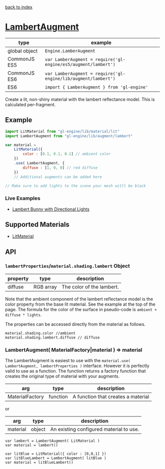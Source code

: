 [back to index](./)
# [LambertAugment](https://github.com/gl-engine/gl-engine/tree/master/lib/augment/lambert)

| type          | example |
| ------------- | ------------------------------------------------------------------ |
| global object | `Engine.LamberAugment`                                               |
| CommonJS ES5  | `var LamberAugment = require('gl-engine/es5/augment/lambert')` |
| CommonJS ES6  | `var LamberAugment = require('gl-engine/lib/augment/lambert')` |
| ES6           | `import { LamberAugment } from 'gl-engine'`                             |

Create a lit, non-shiny material with the lambert reflectance model. This is calculated per-fragment.

## Example

```js
import LitMaterial from "gl-engine/lib/material/lit"
import LambertAugment from "gl-engine/lib/augment/lambert"

var material =
	LitMaterial({
		color : [0.1, 0.1, 0.1] // ambient color
	})
	.use( LambertAugment, {
		diffuse : [1, 0, 0] // red diffuse
	})
	// Additional augments can be added here

// Make sure to add lights to the scene your mesh witll be black
```

### Live Examples

* [Lambert Bunny with Directional Lights][example-lambert]

[example-lambert]: http://requirebin.com/?gist=TatumCreative/762537ae57a22225c431

## Supported Materials

* [LitMaterial](./material-lit.md)

## API

### `lambertProperties`/`material.shading.lambert` Object

| property | type       | description |
| -------- | ---------- | ----------- |
| diffuse  | RGB array  | The color of the lambert. |

Note that the ambient component of the lambert reflectance model is the color property from the base lit
material. See the example at the top of the page. The formula for the color of the surface in pseudo-code
is `ambient + diffuse * lights`.

The properties can be accessed directly from the material as follows.

	material.shading.color //ambient
	material.shading.lambert.diffuse // diffuse

### LambertAugment( MaterialFactory|material  ) => material

The LambertAugment is easiest to use with the `material.use( LambertAugment, lambertProperties )` interface.
However it is perfectly valid to use as a function. The function returns a factory function that creates
the original type of material with your augments.

| arg             | type     | description |
| --------------- | -------- | ----------- |
| MaterialFactory | function | A function that creates a material |

or

| arg             | type     | description |
| --------------- | -------- | ----------- |
| material        | object   | An existing configured material to use. |


```
var lambert = LambertAugment( LitMaterial )
var material = lambert()
```

```
var litBlue = LitMaterial({ color : [0,0,1] })
var litBlueLambert = LambertAugment( litBlue )
var material = litBlueLambert()
```

